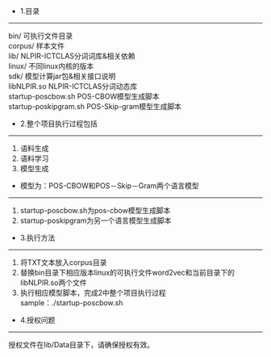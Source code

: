 + 1.目录
----------
bin/	可执行文件目录   
corpus/	样本文件   
lib/	NLPIR-ICTCLAS分词词库&相关依赖   
linux/	不同linux内核的版本   
sdk/	模型计算jar包&相关接口说明   
libNLPIR.so	NLPIR-ICTCLAS分词动态库   
startup-poscbow.sh	POS-CBOW模型生成脚本   
startup-poskipgram.sh POS-Skip-gram模型生成脚本   

+ 2.整个项目执行过程包括
----------------------
1) 语料生成   
2) 语料学习   
3) 模型生成   
- 模型为：POS-CBOW和POS－Skip－Gram两个语言模型
----------------------------------------------   
1) startup-poscbow.sh为pos-cbow模型生成脚本   
2) startup-poskipgram为另一个语言模型生成脚本    

+ 3.执行方法
------------------
1) 将TXT文本放入corpus目录    
2) 替换bin目录下相应版本linux的可执行文件word2vec和当前目录下的libNLPIR.so两个文件    
3) 执行相应模型脚本，完成2中整个项目执行过程    
   sample：./startup-poscbow.sh
   
+ 4.授权问题
-------------------
   授权文件在lib/Data目录下，请确保授权有效。
